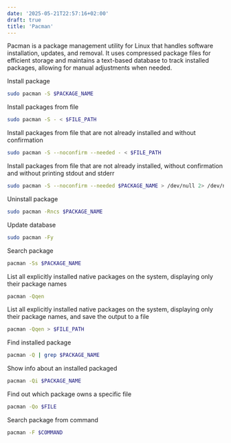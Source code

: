 ```yaml
---
date: '2025-05-21T22:57:16+02:00'
draft: true
title: 'Pacman'
---
```


Pacman is a package management utility for Linux that handles software installation, updates, and removal. It uses compressed package files for efficient storage and maintains a text-based database to track installed packages, allowing for manual adjustments when needed.

Install package

```sh
sudo pacman -S $PACKAGE_NAME
```

Install packages from file

```sh
sudo pacman -S - < $FILE_PATH
```

Install packages from file that are not already installed and without confirmation 

```sh
sudo pacman -S --noconfirm --needed - < $FILE_PATH
```

Install packages from file that are not already installed, without confirmation and without printing stdout and stderr

```sh
sudo pacman -S --noconfirm --needed $PACKAGE_NAME > /dev/null 2> /dev/null
```

Uninstall package

```sh
sudo pacman -Rncs $PACKAGE_NAME
```

Update database

```sh
sudo pacman -Fy
```

Search package

```sh
pacman -Ss $PACKAGE_NAME
```

List all explicitly installed native packages on the system, displaying only their package names

```sh
pacman -Qqen
```

List all explicitly installed native packages on the system, displaying only their package names, and save the output to a file

```sh
pacman -Qqen > $FILE_PATH
```

Find installed package

```sh
pacman -Q | grep $PACKAGE_NAME
```

Show info about an installed packaged

```sh
pacman -Qi $PACKAGE_NAME
```

Find out which package owns a specific file

```sh
pacman -Qo $FILE
```

Search package from command

```sh
pacman -F $COMMAND
```
